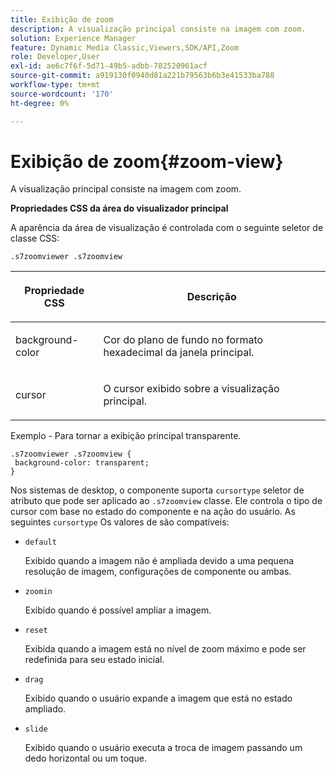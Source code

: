 ```yaml
---
title: Exibição de zoom
description: A visualização principal consiste na imagem com zoom.
solution: Experience Manager
feature: Dynamic Media Classic,Viewers,SDK/API,Zoom
role: Developer,User
exl-id: ae6c7f6f-5d71-49b5-adbb-782520961acf
source-git-commit: a919130f0940d81a221b79563b6b3e41533ba788
workflow-type: tm+mt
source-wordcount: '170'
ht-degree: 0%

---
```


# Exibição de zoom{#zoom-view}

A visualização principal consiste na imagem com zoom.

<!--<a id="section_061E550C1C1D4DB2BD663A898895B38C"></a>-->

**Propriedades CSS da área do visualizador principal**

A aparência da área de visualização é controlada com o seguinte seletor de classe CSS:

```
.s7zoomviewer .s7zoomview
```

<table id="table_94EE3F5BBE4547C0B4943471CEE7EDE4"> 
 <thead> 
  <tr> 
   <th colname="col1" class="entry"> <p> Propriedade CSS </p> </th> 
   <th colname="col2" class="entry"> <p>Descrição </p> </th> 
  </tr> 
 </thead>
 <tbody> 
  <tr> 
   <td colname="col1"> <p> <span class="codeph"> background-color </span> </p> </td> 
   <td colname="col2"> <p> Cor do plano de fundo no formato hexadecimal da janela principal. </p> </td> 
  </tr> 
  <tr> 
   <td colname="col1"> <p> <span class="codeph"> cursor </span> </p> </td> 
   <td colname="col2"> <p>O cursor exibido sobre a visualização principal. </p> </td> 
  </tr> 
 </tbody> 
</table>

Exemplo - Para tornar a exibição principal transparente.

```
.s7zoomviewer .s7zoomview { 
 background-color: transparent; 
}
```

Nos sistemas de desktop, o componente suporta `cursortype` seletor de atributo que pode ser aplicado ao `.s7zoomview` classe. Ele controla o tipo de cursor com base no estado do componente e na ação do usuário. As seguintes `cursortype` Os valores de são compatíveis:

* `default`

   Exibido quando a imagem não é ampliada devido a uma pequena resolução de imagem, configurações de componente ou ambas.

* `zoomin`

   Exibido quando é possível ampliar a imagem.

* `reset`

   Exibida quando a imagem está no nível de zoom máximo e pode ser redefinida para seu estado inicial.

* `drag`

   Exibido quando o usuário expande a imagem que está no estado ampliado.

* `slide`

   Exibido quando o usuário executa a troca de imagem passando um dedo horizontal ou um toque.
